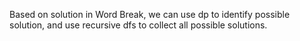 
Based on solution in Word Break, we can use dp to identify possible solution, and use recursive dfs to collect all possible solutions.

